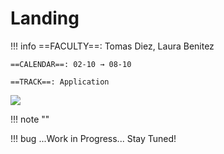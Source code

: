 # Landing

!!! info 
    ==FACULTY==: Tomas Diez, Laura Benitez

    ==CALENDAR==: 02-10 → 08-10

    ==TRACK==: Application

<div style="clear:both;"></div>

![](../images/Landing01.GIF)

!!! note ""

!!! bug 
    ...Work in Progress... Stay Tuned!